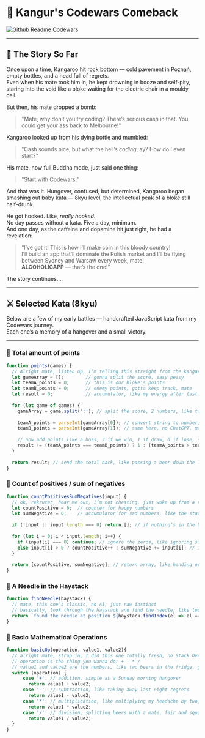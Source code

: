 # 🥋 Kangur's Codewars Comeback

[![Github Readme Codewars](https://codewars-stats-ignacio-cuadra.vercel.app/?username=k4ng00r&theme=light)](https://github.com/ignacio-cuadra/github-readme-codewars)

---

## 🦘 The Story So Far

Once upon a time, Kangaroo hit rock bottom — cold pavement in Poznań, empty bottles, and a head full of regrets.  
Even when his mate took him in, he kept drowning in booze and self-pity, staring into the void like a bloke waiting for the electric chair in a mouldy cell.  

But then, his mate dropped a bomb:  
> "Mate, why don’t you try coding? There’s serious cash in that. You could get your ass back to Melbourne!"

Kangaroo looked up from his dying bottle and mumbled:  
> "Cash sounds nice, but what the hell’s *coding*, ay? How do I even start?"

His mate, now full Buddha mode, just said one thing:  
> "Start with Codewars."

And that was it. Hungover, confused, but determined, Kangaroo began smashing out baby kata — 8kyu level, the intellectual peak of a bloke still half-drunk.  

He got hooked. Like, *really hooked.*  
No day passes without a kata. Five a day, minimum.  
And one day, as the caffeine and dopamine hit just right, he had a revelation:  

> “I’ve got it! This is how I’ll make coin in this bloody country!  
> I’ll build an app that’ll dominate the Polish market and I’ll be flying between Sydney and Warsaw every week, mate!  
> **ALCOHOLICAPP** — that’s the one!”

The story continues…

---

## ⚔️ Selected Kata (8kyu)

Below are a few of my early battles — handcrafted JavaScript kata from my Codewars journey.  
Each one’s a memory of a hangover and a small victory.  

---

### 🐍 **Total amount of points**
```js
function points(games) {
  // Alright mate, listen up, I’m telling this straight from the kangaroo brain, no Google, no AI, just pure hungover genius
  let gameArray = [];        // gonna split the score, easy peasy
  let teamA_points = 0;      // this is our bloke's points
  let teamB_points = 0;      // enemy points, gotta keep track, mate
  let result = 0;            // accumulator, like my energy after last night, basically zero initially
  
  for (let game of games) {
    gameArray = game.split(':'); // split the score, 2 numbers, like two beers left in the fridge
    
    teamA_points = parseInt(gameArray[0]); // convert string to number, I swear I did it all sober
    teamB_points = parseInt(gameArray[1]); // same here, no ChatGPT, mate, promise
    
    // now add points like a boss, 3 if we win, 1 if draw, 0 if lose, simple maths, not rocket science
    result += (teamA_points === teamB_points) ? 1 : (teamA_points > teamB_points) ? 3 : 0;
  }
  
  return result; // send the total back, like passing a beer down the line
}
```

### 🐍 **Count of positives / sum of negatives**
```js
function countPositivesSumNegatives(input) {
  // ok, rekruter, hear me out, I’m not cheating, just woke up from a rough one
  let countPositive = 0;  // counter for happy numbers
  let sumNegative = 0;    // accumulator for sad numbers, like the state of my liver last night
  
  if (!input || input.length === 0) return []; // if nothing’s in the bowl, return nothing, mate
  
  for (let i = 0; i < input.length; i++) {
    if (input[i] === 0) continue; // ignore the zeros, like ignoring sober thoughts
    else input[i] > 0 ? countPositive++ : sumNegative += input[i]; // increment happy numbers, add sad numbers, pure genius
  }
  
  return [countPositive, sumNegative]; // return array, like handing over my life stats in one go
}
```

### 🐍 **A Needle in the Haystack**
```js
function findNeedle(haystack) {
  // mate, this one’s classic, no AI, just raw instinct
  // basically, look through the haystack and find the needle, like looking for my lost beer opener
  return `found the needle at position ${haystack.findIndex(el => el === 'needle')}`; // find index, template string, all legit, no shortcuts
}
```

### 🐍 **Basic Mathematical Operations**
```js
function basicOp(operation, value1, value2){
  // alright mate, strap in, I did this one totally fresh, no Stack Overflow, no ChatGPT, and definitely not on a full bomb
  // operation is the thing you wanna do: + - * /
  // value1 and value2 are the numbers, like two beers in the fridge, gotta decide what to do with 'em
  switch (operation) {
      case '+': // addition, simple as a Sunday morning hangover
        return value1 + value2;
      case '-': // subtraction, like taking away last night regrets
        return value1 - value2;
      case '*': // multiplication, like multiplying my headache by two, classic
        return value1 * value2;
      case '/': // division, splitting beers with a mate, fair and square
        return value1 / value2;
  }
}
```